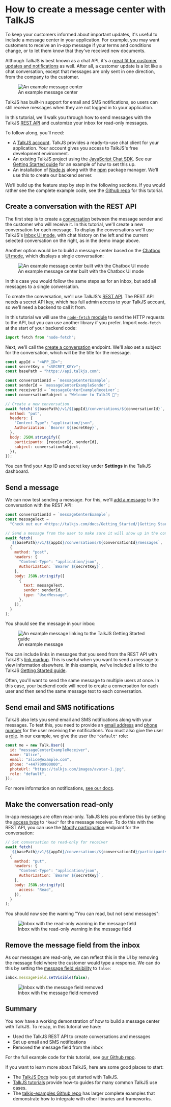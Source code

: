 # How to create a message center with TalkJS

To keep your customers informed about important updates, it's useful to include a message center in your application. For example, you may want customers to receive an in-app message if your terms and conditions change, or to let them know that they've received new documents.

Although TalkJS is best known as a chat API, it's a [great fit for customer updates and notifications](https://talkjs.com/use-cases/message-center/) as well. After all, a customer update is a lot like a chat conversation, except that messages are only sent in one direction, from the company to the customer.

<figure class="kg-image-card">
  <img class="kg-image" src="https://talkjs.com/resources/content/images/2023/08/1-demo.jpg" alt="An example message center"/>
  <figcaption>An example message center</figcaption>
</figure>

TalkJS has built-in support for email and SMS notifications, so users can still receive messages when they are not logged in to your application.

In this tutorial, we'll walk you through how to send messages with the TalkJS [REST API](https://talkjs.com/docs/Reference/REST_API/Getting_Started/Introduction/) and customize your inbox for read-only messages.

To follow along, you’ll need:

- A [TalkJS account](https://talkjs.com/dashboard/login). TalkJS provides a ready-to-use chat client for your application. Your account gives you access to TalkJS's free development environment.
- An existing TalkJS project using the [JavaScript Chat SDK](https://talkjs.com/docs/Reference/JavaScript_Chat_SDK/). See our [Getting Started guide](https://talkjs.com/docs/Getting_Started/) for an example of how to set this up.
- An installation of [Node.js](https://nodejs.org/) along with the [npm](https://www.npmjs.com/) package manager. We’ll use this to create our backend server.

We’ll build up the feature step by step in the following sections. If you would rather see the complete example code, see the [Github repo](https://github.com/talkjs/talkjs-examples/tree/master/howtos/how-to-create-a-message-center) for this tutorial.

## Create a conversation with the REST API

The first step is to create a [conversation](https://talkjs.com/docs/Reference/Concepts/Conversations/) between the message sender and the customer who will receive it. In this tutorial, we'll create a new conversation for each message. To display the conversations we'll use TalkJS's [Inbox UI mode](https://talkjs.com/docs/Features/Chat_UI_Modes/The_Inbox/), with chat history on the left and the current selected conversation on the right, as in the demo image above.

Another option would be to build a message center based on the [Chatbox UI mode](https://talkjs.com/docs/Features/Chat_UI_Modes/The_Chatbox/), which displays a single conversation:

<figure class="kg-image-card">
  <img class="kg-image" src="https://talkjs.com/resources/content/images/2023/08/2-chatbox-demo.jpg" alt="An example message center built with the Chatbox UI mode"/>
  <figcaption>An example message center built with the Chatbox UI mode</figcaption>
</figure>

In this case you would follow the same steps as for an inbox, but add all messages to a single conversation.

To create the conversation, we'll use TalkJS's [REST API](https://talkjs.com/docs/Reference/REST_API/Getting_Started/Introduction/). The REST API needs a secret API key, which has full admin access to your TalkJS account, so we'll need a backend to call it from.

In this tutorial we will use the [`node-fetch` module](https://github.com/node-fetch/node-fetch) to send the HTTP requests to the API, but you can use another library if you prefer. Import `node-fetch` at the start of your backend code:

```js
import fetch from "node-fetch";
```

Next, we'll call the [create a conversation](https://talkjs.com/docs/Reference/REST_API/Conversations/#setting-conversation-data) endpoint. We'll also set a subject for the conversation, which will be the title for the message.

```js
const appId = "<APP_ID>";
const secretKey = "<SECRET_KEY>";
const basePath = "https://api.talkjs.com";

const conversationId = `messageCenterExample`;
const senderId = `messageCenterExampleSender`;
const receiverId = `messageCenterExampleReceiver`;
const conversationSubject = "Welcome to TalkJS 👋";

// Create a new conversation
await fetch(`${basePath}/v1/${appId}/conversations/${conversationId}`, {
  method: "put",
  headers: {
    "Content-Type": "application/json",
    Authorization: `Bearer ${secretKey}`,
  },
  body: JSON.stringify({
    participants: [receiverId, senderId],
    subject: conversationSubject,
  }),
});
```

You can find your App ID and secret key under **Settings** in the TalkJS dashboard.

## Send a message

We can now test sending a message. For this, we'll [add a message](https://talkjs.com/docs/Reference/REST_API/Messages/#sending-on-behalf-of-a-user) to the conversation with the REST API:

```js
const conversationId = `messageCenterExample`;
const messageText =
  "Check out our <https://talkjs.com/docs/Getting_Started/|Getting Started guide>!";

// Send a message from the user to make sure it will show up in the conversation list
await fetch(
  `${basePath}/v1/${appId}/conversations/${conversationId}/messages`,
  {
    method: "post",
    headers: {
      "Content-Type": "application/json",
      Authorization: `Bearer ${secretKey}`,
    },
    body: JSON.stringify([
      {
        text: messageText,
        sender: senderId,
        type: "UserMessage",
      },
    ]),
  }
);
```

You should see the message in your inbox:

<figure class="kg-image-card">
  <img class="kg-image" src="https://talkjs.com/resources/content/images/2023/08/3-send-message.jpg" alt="An example message linking to the TalkJS Getting Started guide"/>
  <figcaption>An example message</figcaption>
</figure>

You can include links in messages that you send from the REST API with TalkJS's [link markup](https://talkjs.com/docs/Features/Customizations/Formatting/#links). This is useful when you want to send a message to view information elsewhere. In this example, we've included a link to the TalkJS [Getting Started guide](https://talkjs.com/docs/Getting_Started/).

Often, you'll want to send the same message to multiple users at once. In this case, your backend code will need to create a conversation for each user and then send the same message text to each conversation.

## Send email and SMS notifications

TalkJS also lets you send email and SMS notifications along with your messages. To test this, you need to provide an [email address](https://talkjs.com/docs/Reference/Concepts/Users/#email) and [phone number](https://talkjs.com/docs/Reference/Concepts/Users/#phone) for the user receiving the notifications. You must also give the user a [role](https://talkjs.com/docs/Reference/Concepts/Roles/). In our example, we give the user the `"default"` role:

```js
const me = new Talk.User({
  id: "messageCenterExampleReceiver",
  name: "Alice",
  email: "alice@example.com",
  phone: "+447700900000",
  photoUrl: "https://talkjs.com/images/avatar-1.jpg",
  role: "default",
});
```

For more information on notifications, [see our docs](https://talkjs.com/docs/Features/Notifications/).

## Make the conversation read-only

In-app messages are often read-only. TalkJS lets you enforce this by setting the [access type](https://talkjs.com/docs/Reference/Concepts/Participants/#access) to `"Read"` for the message receiver. To do this with the REST API, you can use the [Modify participation](https://talkjs.com/docs/Reference/REST_API/Participation/#modify-participation) endpoint for the conversation:

```js
// Set conversation to read-only for receiver
await fetch(
  `${basePath}/v1/${appId}/conversations/${conversationId}/participants/${receiverId}`,
  {
    method: "put",
    headers: {
      "Content-Type": "application/json",
      Authorization: `Bearer ${secretKey}`,
    },
    body: JSON.stringify({
      access: "Read",
    }),
  }
);
```

You should now see the warning "You can read, but not send messages":

<figure class="kg-image-card">
  <img class="kg-image" src="https://talkjs.com/resources/content/images/2023/08/4-read-only.jpg" alt="Inbox with the read-only warning in the message field"/>
  <figcaption>Inbox with the read-only warning in the message field</figcaption>
</figure>

## Remove the message field from the inbox

As our messages are read-only, we can reflect this in the UI by removing the message field where the customer would type a response. We can do this by setting the [message field visibility](https://talkjs.com/docs/Features/Customizations/The_Message_Field/#message-field-visibility) to `false`:

```js
inbox.messageField.setVisible(false);
```

<figure class="kg-image-card">
  <img class="kg-image" src="https://talkjs.com/resources/content/images/2023/08/5-remove-message-field.jpg" alt="Inbox with the message field removed"/>
  <figcaption>Inbox with the message field removed</figcaption>
</figure>

## Summary

You now have a working demonstration of how to build a message center with TalkJS. To recap, in this tutorial we have:

- Used the TalkJS REST API to create conversations and messages
- Set up email and SMS notifications
- Removed the message field from the inbox

For the full example code for this tutorial, see [our Github repo](https://github.com/talkjs/talkjs-examples/tree/master/howtos/how-to-create-a-message-center).

If you want to learn more about TalkJS, here are some good places to start:

- The [TalkJS Docs](https://talkjs.com/docs/) help you get started with TalkJS.
- [TalkJS tutorials](https://talkjs.com/resources/tag/tutorials/) provide how-to guides for many common TalkJS use cases.
- The [talkjs-examples Github repo](https://github.com/talkjs/talkjs-examples) has larger complete examples that demonstrate how to integrate with other libraries and frameworks.
